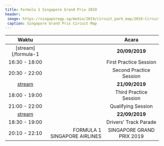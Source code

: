 ```yaml
---
title: Formula 1 Singapore Grand Prix 2019
header:
 image: https://singaporegp.sg/media/2019/circuit_park_map/2019-Circuit-Map-EN-20190726.jpg
 caption: Singapore Grand Prix Circuit Map
---
```


|Waktu||Acara|
|:---:|---:|:---:|
|[stream](/formula-1||**20/09/2019**|
|16:30 - 18:00||First Practice Session|
|20:30 - 22:00||Second Practice Session|
|[stream](/f-1)||**21/09/2019**|
|18:00 - 19:00||Third Practice Session|
|21:00 - 22:00||Qualifying Session|
|[stream](/formula-1)||**22/09/2019**|
|18:30 - 19:00||Drivers' Track Parade|
|20:10 - 22:10|FORMULA 1 SINGAPORE AIRLINES|SINGAPORE GRAND PRIX 2019|

